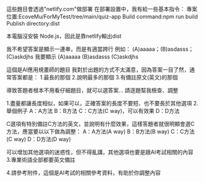 這些題目會透過"netlify.com"做部署
在部署設置中，我有給一些基本指令：
專案位置:EcoveMu/ForMyTest/tree/main/quiz-app
Build command:npm run build
Publish directory:dist

本電腦沒安裝 Node.js，因此是靠netlify輸出dist


我不希望答案是顯示一連串，而是有適當跨行
例如：
(A)aaaaa；(B)asdasss；(C)askdjhs
我要顯示
(A)aaaaa
(B)asdasss
(C)askdjhs

這個是AI應用規畫師的題目
我對於出題的方式不太滿意，因為答案一目了然，通常答案都是：
1.最長的那個
2.說明最多的那個
3.有備註原文(英文)的那個

導致答題者根本不用看仔細題目，就可以選答案...
請逐題幫我檢查、調整

1.盡量都讓長度相似，如果可以，正確答案的長度不要短、也不要長於其他選項
2.舉個例子
A：A方法
B：B方法
C：C方法(C way)，可以有效果
D：D方法

C選項有特別備註C方法的英文，並說明有什麼效果，這樣答題者就很明顯會選C方法，應當要以以下做為調整：
A：A方法(A way)
B：B方法(B way)
C：C方法(C way)
D：D方法(D way)

可以增加其他選項的迷惑性，但不得亂講，其他選項也要是跟AI考試相關的內容
3.專業術語全部都要英文備註

4.請參考附件，這個是AI考試的相關參考資料，有助於你調整內容